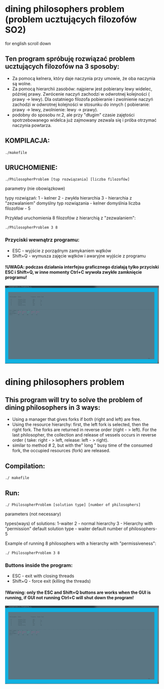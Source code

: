 # dining philosophers problem (problem ucztujących filozofów SO2)

for english scroll down

## Ten program spróbuję rozwiązać problem ucztujących filozofów na 3 sposoby:

- Za pomocą kelnera, który daje naczynia przy umowie, że oba naczynia są wolne.
- Za pomocą hierarchii zasobów: najpierw jest pobierany lewy widelec, później prawy. Zwrócenie naczyń zachodzi w odwrotnej kolejności ( prawy -> lewy). Dla ostatniego filozofa pobieranie i zwolnienie naczyń zachodzi w odwrotnej kolejności w stosunku do innych ( pobieranie: prawy -> lewy, zwolnienie: lewy -> prawy).
- podobny do sposobu nr.2, ale przy "długim" czasie zajętości spotrzebowanego widelca już zajmowany zezwala się i próba otrzymać naczynia powtarza.

## KOMPILACJA:

```
./makefile
```

## URUCHOMIENIE:

```
./PhilosopherProblem [tup rozwiązania] [liczba filozofów]
```

parametry (nie obowiązkowe)

typy rozwiązań:
1 - kelner
2 - zwykła hierarchia
3 - hierarchia z "zezwalaniem"
domyślny typ rozwiązania - kelner
domyślnia liczba filozofów - 5

Przykład uruchomienia 8 filozofów z hierarchią z "zezwalaniem":

```
./PhilosopherProblem 3 8
```

### Przyciski wewnątrz programu:

- ESC - wyjście z porządnym zamykaniem wątków
- Shift+Q - wymusza zajęcie wątków i awaryjne wyjście z programu

#### !UWAGA: podczas działania interfejsu graficznego działają tylko przyciski ESC i Shift+Q, w inne momenty Ctrl+C wywoła zwykłe zamknięcie programu!

![example.png](example.png)

# dining philosophers problem

## This program will try to solve the problem of dining philosophers in 3 ways:

- Using a manager that gives forks if both (right and left) are free.
- Using the resource hierarchy: first, the left fork is selected, then the right fork. The forks are returned in reverse order (right - > left). For the last philosopher, the collection and release of vessels occurs in reverse order ( take: right - > left, release: left - > right).
- similar to method # 2, but with the" long " busy time of the consumed fork, the occupied resources (fork) are released.

## Compilation:

```
./ makefile
```

## Run:

```
./ PhilosopherProblem [solution type] [number of philosophers]
```

parameters (not necessary)

types(ways) of solutions:
1-waiter
2 - normal hierarchy
3 - Hierarchy with "permission"
default solution type - waiter
default number of philosophers-5

Example of running 8 philosophers with a hierarchy with "permissiveness":

```
./ PhilosopherProblem 3 8
```

### Buttons inside the program:

- ESC - exit with closing threads
- Shift+Q - force exit (killing the threads)

#### !Warning: only the ESC and Shift+Q buttons are works when the GUI is running, if GUI not running Ctrl+C will shut down the program!

![example.png](example.png)
